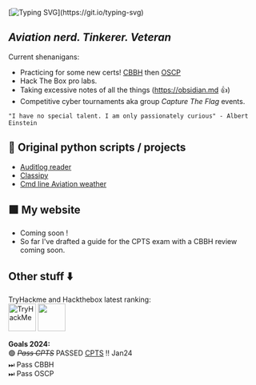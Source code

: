[![Typing SVG](https://readme-typing-svg.herokuapp.com?font=Fira+Code&pause=1000&color=42F745&width=435&lines=Welcome+to+my+Github!)](https://git.io/typing-svg)
## *Aviation nerd. Tinkerer. Veteran*   
Current shenanigans:
- Practicing for some new certs! [CBBH](https://academy.hackthebox.com/preview/certifications/htb-certified-bug-bounty-hunter) then [OSCP](https://www.offsec.com/courses/pen-200/)
- Hack The Box pro labs. 
- Taking excessive notes of all the things (https://obsidian.md :+1:)
- Competitive cyber tournaments aka group *Capture The Flag* events.

`"I have no special talent. I am only passionately curious" - Albert Einstein`<br/>

## 🐍 Original python scripts / projects
- [Auditlog reader](https://github.com/MTTGIT19/auditlog_reader)
- [Classipy](https://github.com/MTTGIT19/ClassiPY)
- [Cmd line Aviation weather](https://github.com/MTTGIT19/wx-scraper)  
## 🟩 My website
- Coming soon !
- So far I've drafted a guide for the CPTS exam with a CBBH review coming soon. 


## Other stuff :arrow_down:
TryHackme and Hackthebox latest ranking:   
<img src="https://tryhackme-badges.s3.amazonaws.com/MILMT.png" alt="TryHackMe" height="55">     <img src="https://www.hackthebox.eu/badge/image/758161" height="55">    


**Goals 2024:**   
🟢 ~~*Pass CPTS*~~ PASSED [CPTS](https://academy.hackthebox.com/preview/certifications/htb-certified-penetration-testing-specialist) !! Jan24    
⏭ Pass CBBH  
⏭ Pass OSCP  
  <!--
**MTTGIT19/MTTGIT19** is a ✨ _special_ ✨ repository because its `README.md` (this file) appears on your GitHub profile.

Here are some ideas to get you started:

- 🔭 I’m currently working on ...
- 🌱 I’m currently learning ...
- 👯 I’m looking to collaborate on ...
- 🤔 I’m looking for help with ...
- 💬 Ask me about ...
- 📫 How to reach me: ...
- 😄 Pronouns: ...
- ⚡ Fun fact: ...
-->
